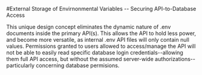 #External Storage of Envirnonmental Variables -- Securing API-to-Database Access

This unique design concept eliminates the dynamic nature of .env documents inside the primary API(s).  This allows the API to hold less power, and become more versatile, as internal .env API files will only contain null values.  Permissions granted to users allowed to access/manage the API will not be able to easily read specific database login credentials--allowing them full API access, but without the assumed server-wide authorizations--particularly concerning database permisions.
